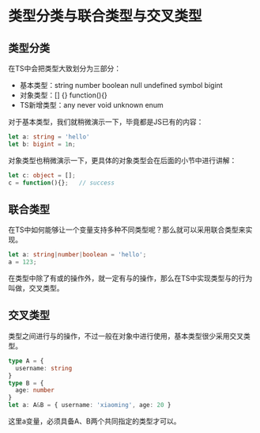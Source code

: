 # 类型分类与联合类型与交叉类型

## 类型分类

在TS中会把类型大致划分为三部分：

- 基本类型：string number boolean null undefined symbol bigint
- 对象类型：[] {} function(){}
- TS新增类型：any never void unknown enum

对于基本类型，我们就稍微演示一下，毕竟都是JS已有的内容：

```typescript
let a: string = 'hello'
let b: bigint = 1n;
```

对象类型也稍微演示一下，更具体的对象类型会在后面的小节中进行讲解：

```typescript
let c: object = [];
c = function(){};   // success
```

## 联合类型

在TS中如何能够让一个变量支持多种不同类型呢？那么就可以采用联合类型来实现。

```typescript
let a: string|number|boolean = 'hello';
a = 123;
```

在类型中除了有或的操作外，就一定有与的操作，那么在TS中实现类型与的行为叫做，交叉类型。

## 交叉类型

类型之间进行与的操作，不过一般在对象中进行使用，基本类型很少采用交叉类型。

```typescript
type A = {
  username: string
}
type B = {
  age: number
}
let a: A&B = { username: 'xiaoming', age: 20 }
```

这里a变量，必须具备A、B两个共同指定的类型才可以。
